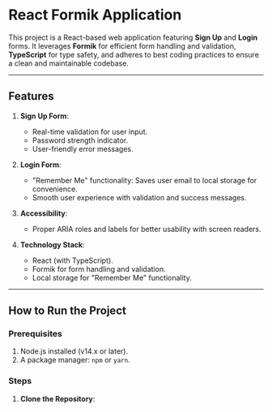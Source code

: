 # React Formik Application

This project is a React-based web application featuring **Sign Up** and **Login** forms. It leverages **Formik** for efficient form handling and validation, **TypeScript** for type safety, and adheres to best coding practices to ensure a clean and maintainable codebase.

---

## Features

1. **Sign Up Form**:
   - Real-time validation for user input.
   - Password strength indicator.
   - User-friendly error messages.

2. **Login Form**:
   - "Remember Me" functionality: Saves user email to local storage for convenience.
   - Smooth user experience with validation and success messages.

3. **Accessibility**:
   - Proper ARIA roles and labels for better usability with screen readers.

4. **Technology Stack**:
   - React (with TypeScript).
   - Formik for form handling and validation.
   - Local storage for "Remember Me" functionality.

---

## How to Run the Project

### Prerequisites

1. Node.js installed (v14.x or later).
2. A package manager: `npm` or `yarn`.

### Steps

1. **Clone the Repository**:
  
